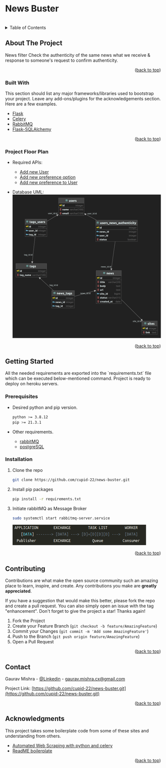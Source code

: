 # News Buster

<br />
<div id="top"></div>
<!-- TABLE OF CONTENTS -->
<details>
  <summary>Table of Contents</summary>
  <ol>
    <li>
      <a href="#about-the-project">About The Project</a>
      <ul>
        <li><a href="#built-with">Built With</a></li>
        <li><b><a href="#flow-of-project">Project Flow</a></b></li>
      </ul>
    </li>
    <li><a href="#getting-started">Getting Started</a></li>
      <ul>
        <li><a href="#prerequisite">Prerequisite</a></li>
        <li><a href="#installation">Installation</a></li>
      </ul>
    <li><a href="#contributing">Contributing</a></li>
    <li><a href="#contact">Contact</a></li>
    <li><a href="#acknowledgments">Acknowledgments</a></li>
  </ol>
</details>



<!-- ABOUT THE PROJECT -->

## About The Project

<div id="about-the-project"></div>

News filter Check the authenticity of the same news what we receive & response to someone's request to confirm
authenticity.

<p align="right">(<a href="#top">back to top</a>)</p>

### Built With

<div id="built-with"></div>
This section should list any major frameworks/libraries used to bootstrap your project. Leave any add-ons/plugins for
the acknowledgements section. Here are a few examples.

* [Flask](https://flask.palletsprojects.com/en/2.0.x/)
* [Celery](https://flask.palletsprojects.com/en/2.0.x/patterns/celery/)
* [RabbitMQ](https://www.rabbitmq.com/)
* [Flask-SQLAlchemy](https://flask-sqlalchemy.palletsprojects.com/en/2.x/)

<p align="right">(<a href="#top">back to top</a>)</p>
<!-- flow-of-project -->

### Project Floor Plan
<div id="flow-of-project"></div>
<!-- TODO: finalising the code flow here -->

- Required APIs:
    * [Add new User](https://flask.palletsprojects.com/en/2.0.x/)
    * [Add new preference option](https://flask.palletsprojects.com/en/2.0.x/)
    * [Add new preference to User](https://flask.palletsprojects.com/en/2.0.x/)

- Database UML:
![database_uml.png](./temp/database_uml.png)

<p align="right">(<a href="#top">back to top</a>)</p>

<!-- GETTING STARTED -->

## Getting Started

<div id="getting-started"></div>
All the needed requirements are exported into the `requirements.txt` file which can be executed below-mentioned command.
Project is ready to deploy on heroku servers.

### Prerequisites
<div id="prerequisite"></div>

* Desired python and pip version.
  ```sh
  python >= 3.8.12
  pip >= 21.3.1
  ```

* Other requirements.<br>
    - [rabbitMQ](https://computingforgeeks.com/how-to-install-latest-rabbitmq-server-on-ubuntu-linux/)
    - [postgreSQL](https://www.digitalocean.com/community/tutorials/how-to-install-postgresql-on-ubuntu-20-04-quickstart)

### Installation

<div id="installation"></div>

1. Clone the repo
   ```sh
   git clone https://github.com/cupid-22/news-buster.git
   ```
2. Install pip packages
   ```sh
   pip install -r requirements.txt 
   ```
3. Initiate rabbitMQ as Message Broker
   ```sh
   sudo systemctl start rabbitmq-server.service
   ```
   ![img.png](./temp/img.png)

<p align="right">(<a href="#top">back to top</a>)</p>

<!-- CONTRIBUTING -->

## Contributing

<div id="contributing"></div>

Contributions are what make the open source community such an amazing place to learn, inspire, and create. Any
contributions you make are **greatly appreciated**.

If you have a suggestion that would make this better, please fork the repo and create a pull request. You can also
simply open an issue with the tag "enhancement". Don't forget to give the project a star! Thanks again!

1. Fork the Project
2. Create your Feature Branch (`git checkout -b feature/AmazingFeature`)
3. Commit your Changes (`git commit -m 'Add some AmazingFeature'`)
4. Push to the Branch (`git push origin feature/AmazingFeature`)
5. Open a Pull Request

<p align="right">(<a href="#top">back to top</a>)</p>





<!-- CONTACT -->

## Contact

<div id="contact"></div>

Gaurav Mishra - [@Linkedin](https://www.linkedin.com/in/gaurav-mishra-work/) - gaurav.mishra.cx@gmail.com

Project Link: [https://github.com/cupid-22/news-buster.git](https://github.com/cupid-22/news-buster.git)

<p align="right">(<a href="#top">back to top</a>)</p>



<!-- ACKNOWLEDGMENTS -->

## Acknowledgments

<div id="acknowledgments"></div>

This project takes some boilerplate code from some of these sites and understanding from others.

* [Automated Web Scraping with python and celery](https://codeburst.io/automated-web-scraping-with-python-and-celery-ac02a4a9ce51)
* [ReadME boilerplate](https://github.com/othneildrew/Best-README-Template/edit/master/README.md)

<p align="right">(<a href="#top">back to top</a>)</p>

